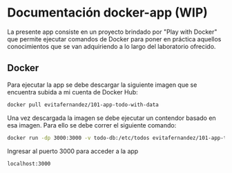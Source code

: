 # Documentación docker-app (WIP)

La presente app consiste en un proyecto brindado por "Play with Docker" que permite ejecutar comandos de Docker para poner en práctica aquellos conocimientos que se van adquiriendo a lo largo del laboratorio ofrecido.

## Docker

Para ejecutar la app se debe descargar la siguiente imagen que se encuentra subida a mi cuenta de Docker Hub:

```sh
docker pull evitafernandez/101-app-todo-with-data
```

Una vez descargada la imagen se debe ejecutar un contendor basado en esa imagen. Para ello se debe correr el siguiente comando:

```sh
docker run -dp 3000:3000 -v todo-db:/etc/todos evitafernandez/101-app-todo-with-data
```

Ingresar al puerto 3000 para acceder a la app

```sh
localhost:3000
```